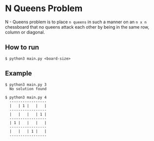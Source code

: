# N Queens Problem
N - Queens problem is to place `n queens` in such a 
manner on an `n x n` chessboard that no queens attack 
each other by being in the same row, column or diagonal.

## How to run
```shell
$ python3 main.py <board-size>
```

## Example
```shell
$ python3 main.py 3
  No solution found

$ python3 main.py 4
  -----------------
  |   | 1 |   |   |
  -----------------
  |   |   |   | 1 |
  -----------------
  | 1 |   |   |   |
  -----------------
  |   |   | 1 |   |
  -----------------
```
